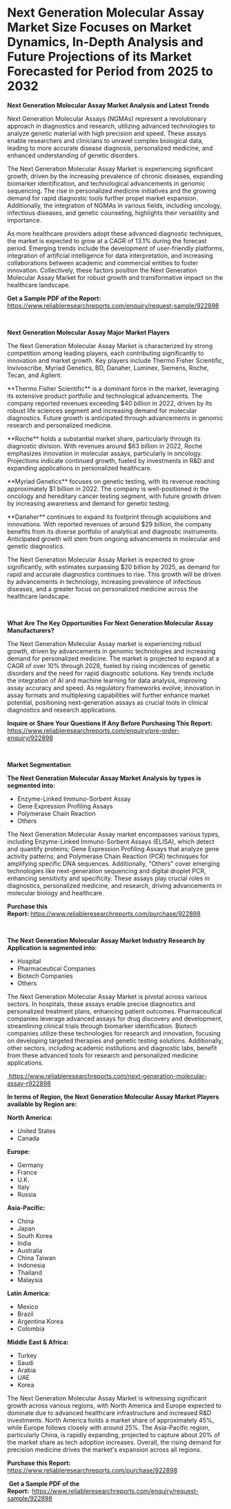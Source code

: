 <p><h1>Next Generation Molecular Assay Market Size Focuses on Market Dynamics, In-Depth Analysis and Future Projections of its Market Forecasted for Period from 2025 to 2032</h1></p><p><strong>Next Generation Molecular Assay Market Analysis and Latest Trends</strong></p>
<p><p>Next Generation Molecular Assays (NGMAs) represent a revolutionary approach in diagnostics and research, utilizing advanced technologies to analyze genetic material with high precision and speed. These assays enable researchers and clinicians to unravel complex biological data, leading to more accurate disease diagnosis, personalized medicine, and enhanced understanding of genetic disorders.</p><p>The Next Generation Molecular Assay Market is experiencing significant growth, driven by the increasing prevalence of chronic diseases, expanding biomarker identification, and technological advancements in genomic sequencing. The rise in personalized medicine initiatives and the growing demand for rapid diagnostic tools further propel market expansion. Additionally, the integration of NGMAs in various fields, including oncology, infectious diseases, and genetic counseling, highlights their versatility and importance.</p><p>As more healthcare providers adopt these advanced diagnostic techniques, the market is expected to grow at a CAGR of 13.1% during the forecast period. Emerging trends include the development of user-friendly platforms, integration of artificial intelligence for data interpretation, and increasing collaborations between academic and commercial entities to foster innovation. Collectively, these factors position the Next Generation Molecular Assay Market for robust growth and transformative impact on the healthcare landscape.</p></p>
<p><strong>Get a Sample PDF of the Report:&nbsp;</strong> <a href="https://www.reliableresearchreports.com/enquiry/request-sample/922898?utm_campaign=2287&utm_medium=2&utm_source=Github&utm_content=ia&utm_term=18042025&utm_id=next-generation-molecular-assay">https://www.reliableresearchreports.com/enquiry/request-sample/922898</a></p>
<p>&nbsp;</p>
<p><strong>Next Generation Molecular Assay Major Market Players</strong></p>
<p><p>The Next Generation Molecular Assay Market is characterized by strong competition among leading players, each contributing significantly to innovation and market growth. Key players include Thermo Fisher Scientific, Invivoscribe, Myriad Genetics, BD, Danaher, Luminex, Siemens, Roche, Tecan, and Agilent.</p><p>**Thermo Fisher Scientific** is a dominant force in the market, leveraging its extensive product portfolio and technological advancements. The company reported revenues exceeding $40 billion in 2022, driven by its robust life sciences segment and increasing demand for molecular diagnostics. Future growth is anticipated through advancements in genomic research and personalized medicine.</p><p>**Roche** holds a substantial market share, particularly through its diagnostic division. With revenues around $63 billion in 2022, Roche emphasizes innovation in molecular assays, particularly in oncology. Projections indicate continued growth, fueled by investments in R&D and expanding applications in personalized healthcare.</p><p>**Myriad Genetics** focuses on genetic testing, with its revenue reaching approximately $1 billion in 2022. The company is well-positioned in the oncology and hereditary cancer testing segment, with future growth driven by increasing awareness and demand for genetic testing.</p><p>**Danaher** continues to expand its footprint through acquisitions and innovations. With reported revenues of around $29 billion, the company benefits from its diverse portfolio of analytical and diagnostic instruments. Anticipated growth will stem from ongoing advancements in molecular and genetic diagnostics.</p><p>The Next Generation Molecular Assay Market is expected to grow significantly, with estimates surpassing $20 billion by 2025, as demand for rapid and accurate diagnostics continues to rise. This growth will be driven by advancements in technology, increasing prevalence of infectious diseases, and a greater focus on personalized medicine across the healthcare landscape.</p></p>
<p>&nbsp;</p>
<p><strong>What Are The Key Opportunities For Next Generation Molecular Assay Manufacturers?</strong></p>
<p><p>The Next Generation Molecular Assay market is experiencing robust growth, driven by advancements in genomic technologies and increasing demand for personalized medicine. The market is projected to expand at a CAGR of over 10% through 2028, fueled by rising incidences of genetic disorders and the need for rapid diagnostic solutions. Key trends include the integration of AI and machine learning for data analysis, improving assay accuracy and speed. As regulatory frameworks evolve, innovation in assay formats and multiplexing capabilities will further enhance market potential, positioning next-generation assays as crucial tools in clinical diagnostics and research applications.</p></p>
<p><strong>Inquire or Share Your Questions If Any Before Purchasing This Report:</strong> <a href="https://www.reliableresearchreports.com/enquiry/pre-order-enquiry/922898?utm_campaign=2287&utm_medium=2&utm_source=Github&utm_content=ia&utm_term=18042025&utm_id=next-generation-molecular-assay">https://www.reliableresearchreports.com/enquiry/pre-order-enquiry/922898</a></p>
<p>&nbsp;</p>
<p><strong>Market Segmentation</strong></p>
<p><strong>The Next Generation Molecular Assay Market Analysis by types is segmented into:</strong></p>
<p><ul><li>Enzyme-Linked Immuno-Sorbent Assay</li><li>Gene Expression Profiling Assays</li><li>Polymerase Chain Reaction</li><li>Others</li></ul></p>
<p><p>The Next Generation Molecular Assay market encompasses various types, including Enzyme-Linked Immuno-Sorbent Assays (ELISA), which detect and quantify proteins; Gene Expression Profiling Assays that analyze gene activity patterns; and Polymerase Chain Reaction (PCR) techniques for amplifying specific DNA sequences. Additionally, "Others" cover emerging technologies like next-generation sequencing and digital droplet PCR, enhancing sensitivity and specificity. These assays play crucial roles in diagnostics, personalized medicine, and research, driving advancements in molecular biology and healthcare.</p></p>
<p><strong>Purchase this Report:&nbsp;</strong><a href="https://www.reliableresearchreports.com/purchase/922898?utm_campaign=2287&utm_medium=2&utm_source=Github&utm_content=ia&utm_term=18042025&utm_id=next-generation-molecular-assay">https://www.reliableresearchreports.com/purchase/922898</a></p>
<p>&nbsp;</p>
<p><strong>The Next Generation Molecular Assay Market Industry Research by Application is segmented into:</strong></p>
<p><ul><li>Hospital</li><li>Pharmaceutical Companies</li><li>Biotech Companies</li><li>Others</li></ul></p>
<p><p>The Next Generation Molecular Assay Market is pivotal across various sectors. In hospitals, these assays enable precise diagnostics and personalized treatment plans, enhancing patient outcomes. Pharmaceutical companies leverage advanced assays for drug discovery and development, streamlining clinical trials through biomarker identification. Biotech companies utilize these technologies for research and innovation, focusing on developing targeted therapies and genetic testing solutions. Additionally, other sectors, including academic institutions and diagnostic labs, benefit from these advanced tools for research and personalized medicine applications.</p></p>
<p><a href="https://www.reliableresearchreports.com/next-generation-molecular-assay-r922898?utm_campaign=2287&utm_medium=2&utm_source=Github&utm_content=ia&utm_term=18042025&utm_id=next-generation-molecular-assay">&nbsp;https://www.reliableresearchreports.com/next-generation-molecular-assay-r922898</a></p>
<p><strong>In terms of Region, the Next Generation Molecular Assay Market Players available by Region are:</strong></p>
<p>
    <p> <strong> North America: </strong>
        <ul>
            <li>United States</li>
            <li>Canada</li>
        </ul>
        </p> 
    <p> <strong> Europe: </strong>
        <ul>
            <li>Germany</li>
            <li>France</li>
            <li>U.K.</li>
            <li>Italy</li>
            <li>Russia</li>
        </ul>
        </p> 
    <p> <strong> Asia-Pacific: </strong>
        <ul>
            <li>China</li>
            <li>Japan</li>
            <li>South Korea</li>
            <li>India</li>
            <li>Australia</li>
            <li>China Taiwan</li>
            <li>Indonesia</li>
            <li>Thailand</li>
            <li>Malaysia</li>
        </ul>
        </p> 
    <p> <strong> Latin America: </strong>
        <ul>
            <li>Mexico</li>
            <li>Brazil</li>
            <li>Argentina Korea</li>
            <li>Colombia</li>
        </ul>
        </p> 
    <p> <strong> Middle East & Africa: </strong>
        <ul>
            <li>Turkey</li>
            <li>Saudi</li>
            <li>Arabia</li>
            <li>UAE</li>
            <li>Korea</li>
        </ul>
    </p>
    </p>
<p><p>The Next Generation Molecular Assay Market is witnessing significant growth across various regions, with North America and Europe expected to dominate due to advanced healthcare infrastructure and increased R&D investments. North America holds a market share of approximately 45%, while Europe follows closely with around 25%. The Asia-Pacific region, particularly China, is rapidly expanding, projected to capture about 20% of the market share as tech adoption increases. Overall, the rising demand for precision medicine drives the market's expansion across all regions.</p></p>
<p><strong>Purchase this Report: </strong><a href="https://www.reliableresearchreports.com/purchase/922898?utm_campaign=2287&utm_medium=2&utm_source=Github&utm_content=ia&utm_term=18042025&utm_id=next-generation-molecular-assay">https://www.reliableresearchreports.com/purchase/922898</a></p>
<p>&nbsp;<strong>Get a Sample PDF of the Report:&nbsp;&nbsp;</strong><a href="https://www.reliableresearchreports.com/enquiry/request-sample/922898?utm_campaign=2287&utm_medium=2&utm_source=Github&utm_content=ia&utm_term=18042025&utm_id=next-generation-molecular-assay">https://www.reliableresearchreports.com/enquiry/request-sample/922898</a></p>
<p><strong></strong></p>
<p><p></p><p></p><p></p></p>